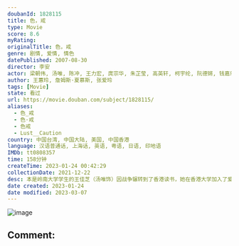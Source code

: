 ```yaml
---
doubanId: 1828115
title: 色，戒
type: Movie
score: 8.6
myRating: 
originalTitle: 色，戒
genre: 剧情, 爱情, 情色
datePublished: 2007-08-30
director: 李安
actor: 梁朝伟, 汤唯, 陈冲, 王力宏, 庹宗华, 朱芷莹, 高英轩, 柯宇纶, 阮德锵, 钱嘉乐, 苏岩, 何赛飞, 宋茹惠, 樊光耀, 卢燕, 刘洁, 余娅, 王琳, 王侃, 竹下明子, 阿努潘·凯尔, 唐亚俊, 韦奕波
author: 王蕙玲, 詹姆斯·夏慕斯, 张爱玲
tags: [Movie]
state: 看过
url: https://movie.douban.com/subject/1828115/
aliases:
  - 色_戒
  - 色·戒
  - 色戒
  - Lust__Caution
country: 中国台湾, 中国大陆, 美国, 中国香港
language: 汉语普通话, 上海话, 英语, 粤语, 日语, 印地语
IMDb: tt0808357
time: 158分钟
createTime: 2023-01-24 00:42:29
collectionDate: 2021-12-22
desc: 本是岭南大学学生的王佳芝（汤唯饰）因战争辗转到了香港读书，她在香港大学加入了爱国青年邝裕民（王力宏饰）组织的话剧组，他们主演的爱国话剧更激起了他们的爱国情操。当邝裕民得知汪伪政府的特务头子易先生（...
date created: 2023-01-24
date modified: 2023-03-07
---
```


![image](p453716305.jpg)

Comment:
---
